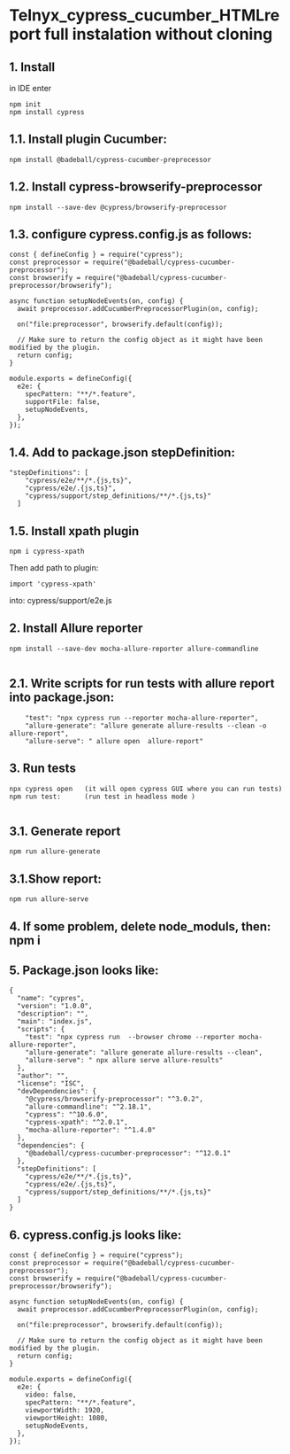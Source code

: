 # Telnyx_cypress_cucumber_HTMLreport full instalation without cloning


## 1. Install 
in IDE enter
```
npm init
npm install cypress

```
## 1.1. Install plugin Cucumber:
```
npm install @badeball/cypress-cucumber-preprocessor

```
## 1.2. Install cypress-browserify-preprocessor<br>
```
npm install --save-dev @cypress/browserify-preprocessor
```
## 1.3. configure cypress.config.js as follows:
```
const { defineConfig } = require("cypress");
const preprocessor = require("@badeball/cypress-cucumber-preprocessor");
const browserify = require("@badeball/cypress-cucumber-preprocessor/browserify");

async function setupNodeEvents(on, config) {
  await preprocessor.addCucumberPreprocessorPlugin(on, config);

  on("file:preprocessor", browserify.default(config));

  // Make sure to return the config object as it might have been modified by the plugin.
  return config;
}

module.exports = defineConfig({
  e2e: {
    specPattern: "**/*.feature",
    supportFile: false,
    setupNodeEvents,
  },
});
```
## 1.4. Add to package.json stepDefinition:
```
"stepDefinitions": [
    "cypress/e2e/**/*.{js,ts}",
    "cypress/e2e/.{js,ts}",
    "cypress/support/step_definitions/**/*.{js,ts}"
  ]

```
## 1.5. Install xpath plugin
```
npm i cypress-xpath
```
Then add path to plugin: 
```
import 'cypress-xpath'
```

into:  cypress/support/e2e.js


## 2. Install Allure reporter
```
npm install --save-dev mocha-allure-reporter allure-commandline


```

## 2.1. Write scripts for run tests with allure report into package.json:

```
    "test": "npx cypress run --reporter mocha-allure-reporter",
    "allure-generate": "allure generate allure-results --clean -o allure-report",
    "allure-serve": " allure open  allure-report"
```

## 3. Run tests
```
npx cypress open   (it will open cypress GUI where you can run tests)  
npm run test:      (run test in headless mode )
   

```


## 3.1. Generate report
```
npm run allure-generate
```
## 3.1.Show report:
```
npm run allure-serve

```
## 4.    If some problem, delete node_moduls,  then: npm i

## 5. Package.json looks like:

```
{
  "name": "cypres",
  "version": "1.0.0",
  "description": "",
  "main": "index.js",
  "scripts": {
    "test": "npx cypress run  --browser chrome --reporter mocha-allure-reporter",
    "allure-generate": "allure generate allure-results --clean",
    "allure-serve": " npx allure serve allure-results"
  },
  "author": "",
  "license": "ISC",
  "devDependencies": {
    "@cypress/browserify-preprocessor": "^3.0.2",
    "allure-commandline": "^2.18.1",
    "cypress": "^10.6.0",
    "cypress-xpath": "^2.0.1",
    "mocha-allure-reporter": "^1.4.0"
  },
  "dependencies": {
    "@badeball/cypress-cucumber-preprocessor": "^12.0.1"
  },
  "stepDefinitions": [
    "cypress/e2e/**/*.{js,ts}",
    "cypress/e2e/.{js,ts}",
    "cypress/support/step_definitions/**/*.{js,ts}"
  ]
}
```
## 6. cypress.config.js looks like:
```
const { defineConfig } = require("cypress");
const preprocessor = require("@badeball/cypress-cucumber-preprocessor");
const browserify = require("@badeball/cypress-cucumber-preprocessor/browserify");

async function setupNodeEvents(on, config) {
  await preprocessor.addCucumberPreprocessorPlugin(on, config);

  on("file:preprocessor", browserify.default(config));

  // Make sure to return the config object as it might have been modified by the plugin.
  return config;
}

module.exports = defineConfig({
  e2e: {
    video: false,
    specPattern: "**/*.feature",
    viewportWidth: 1920,
    viewportHeight: 1080,
    setupNodeEvents,
  },
});
```
